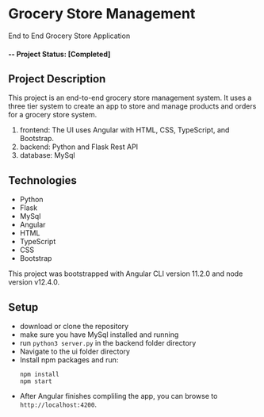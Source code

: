 # Grocery Store Management 
End to End Grocery Store Application

#### -- Project Status: [Completed]

## Project Description
This project is an end-to-end grocery store management system. It uses a three tier system to create an app to store and manage products and orders for a grocery store system.
1) frontend: The UI uses Angular with HTML, CSS, TypeScript, and Bootstrap.
2) backend: Python and Flask Rest API
3) database: MySql

## Technologies
* Python
* Flask
* MySql
* Angular
* HTML
* TypeScript
* CSS
* Bootstrap

This project was bootstrapped with Angular CLI version 11.2.0 and node version v12.4.0.

## Setup
- download or clone the repository
- make sure you have MySql installed and running
- run `python3 server.py` in the backend folder directory
- Navigate to the ui folder directory
- Install npm packages and run:
  ```
  npm install
  npm start
  ```
- After Angular finishes compliling the app, you can browse to `http://localhost:4200`.

